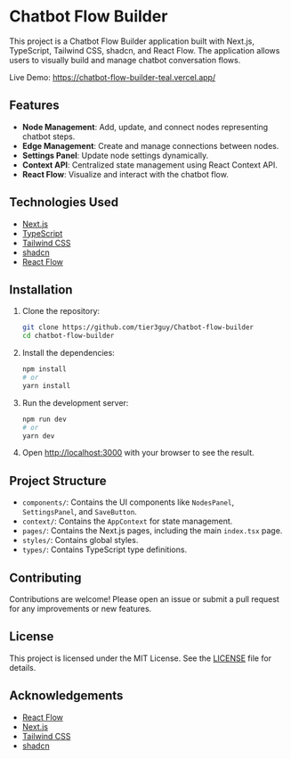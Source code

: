 # Chatbot Flow Builder

This project is a Chatbot Flow Builder application built with Next.js, TypeScript, Tailwind CSS, shadcn, and React Flow. The application allows users to visually build and manage chatbot conversation flows.

Live Demo: https://chatbot-flow-builder-teal.vercel.app/

## Features

-   **Node Management**: Add, update, and connect nodes representing chatbot steps.
-   **Edge Management**: Create and manage connections between nodes.
-   **Settings Panel**: Update node settings dynamically.
-   **Context API**: Centralized state management using React Context API.
-   **React Flow**: Visualize and interact with the chatbot flow.

## Technologies Used

-   [Next.js](https://nextjs.org/)
-   [TypeScript](https://www.typescriptlang.org/)
-   [Tailwind CSS](https://tailwindcss.com/)
-   [shadcn](https://shadcn.dev/)
-   [React Flow](https://reactflow.dev/)

## Installation

1. Clone the repository:

    ```sh
    git clone https://github.com/tier3guy/Chatbot-flow-builder
    cd chatbot-flow-builder
    ```

2. Install the dependencies:

    ```sh
    npm install
    # or
    yarn install
    ```

3. Run the development server:

    ```sh
    npm run dev
    # or
    yarn dev
    ```

4. Open [http://localhost:3000](http://localhost:3000) with your browser to see the result.

## Project Structure

-   `components/`: Contains the UI components like `NodesPanel`, `SettingsPanel`, and `SaveButton`.
-   `context/`: Contains the `AppContext` for state management.
-   `pages/`: Contains the Next.js pages, including the main `index.tsx` page.
-   `styles/`: Contains global styles.
-   `types/`: Contains TypeScript type definitions.

## Contributing

Contributions are welcome! Please open an issue or submit a pull request for any improvements or new features.

## License

This project is licensed under the MIT License. See the [LICENSE](LICENSE) file for details.

## Acknowledgements

-   [React Flow](https://reactflow.dev/)
-   [Next.js](https://nextjs.org/)
-   [Tailwind CSS](https://tailwindcss.com/)
-   [shadcn](https://shadcn.dev/)
